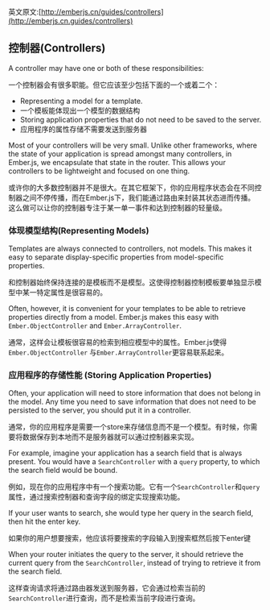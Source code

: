 英文原文:[http://emberjs.cn/guides/controllers](http://emberjs.cn.guides/controllers)

## 控制器(Controllers)

A controller may have one or both of these responsibilities:

一个控制器会有很多职能。但它应该至少包括下面的一个或着二个：

* Representing a model for a template.
* 一个模板能体现出一个模型的数据结构
* Storing application properties that do not need to be saved to the server.
* 应用程序的属性存储不需要发送到服务器


Most of your controllers will be very small. Unlike other
frameworks, where the state of your application is spread amongst many
controllers, in Ember.js, we encapsulate that state in the router. This
allows your controllers to be lightweight and focused on one thing.

或许你的大多数控制器并不是很大。在其它框架下，你的应用程序状态会在不同控制器之间不停传播，而在Ember.js下，我们能通过路由来封装其状态进而传播。这么做可以让你的控制器专注于某一单一事件和达到控制器的轻量级。

### 体现模型结构(Representing Models)

Templates are always connected to controllers, not models. This makes it
easy to separate display-specific properties from model-specific
properties.

和控制器始终保持连接的是模板而不是模型。这使得控制器控制模板要单独显示模型中某一特定属性是很容易的。

Often, however, it is convenient for your templates to be able to
retrieve properties directly from a model. Ember.js makes this easy with
`Ember.ObjectController` and `Ember.ArrayController`.

通常，这样会让模板很容易的检索到相应模型中的属性。Ember.js使得
`Ember.ObjectController` 与`Ember.ArrayController`更容易联系起来。 

### 应用程序的存储性能 (Storing Application Properties)

Often, your application will need to store information that does not
belong in the model. Any time you need to save information that does not
need to be persisted to the server, you should put it in a controller.

通常，你的应用程序是需要一个store来存储信息而不是一个模型。有时候，你需要将数据保存到本地而不是服务器就可以通过控制器来实现。

For example, imagine your application has a search field that is always
present. You would have a `SearchController` with a `query` property, to
which the search field would be bound.

例如，现在你的应用程序中有一个搜索功能。它有一个`SearchController`和`query`属性，通过搜索控制器和查询字段的绑定实现搜索功能。

If your user wants to search, she would type her query in the search
field, then hit the enter key.

如果你的用户想要搜索，他应该将要搜索的字段输入到搜索框然后按下enter键

When your router initiates the query to the server, it should retrieve
the current query from the `SearchController`, instead of trying to
retrieve it from the search field.

这样查询请求将通过路由器发送到服务器，它会通过检索当前的`SearchController`进行查询，而不是检索当前字段进行查询。

